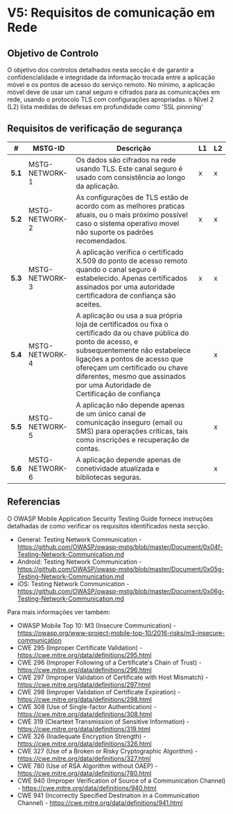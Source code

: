 
# V5: Requisitos de comunicação em Rede

## Objetivo de Controlo

O objetivo dos controlos detalhados nesta secção é de garantir a confidencialidade e integridade da informação trocada entre a aplicação móvel e os pontos de acesso do serviço remoto. No mínimo, a aplicação móvel deve de usar um canal seguro e cifrados para as comunicações em rede, usando o protocolo TLS com configurações apropriadas. o Nível 2 (L2) lista medidas de defesas em profundidade como 'SSL pinnning'

## Requisitos de verificação de segurança

| # | MSTG-ID | Descrição | L1 | L2 |
| -- | ---------- | ---------------------- | - | - |
| **5.1** | MSTG-NETWORK-1 | Os dados são cifrados na rede usando TLS. Este canal seguro é usado com consistência ao longo da aplicação. | x | x |
| **5.2** | MSTG-NETWORK-2 | As configurações de TLS estão de acordo com as melhores praticas atuais, ou o mais próximo possível caso o sistema operativo movel não suporte os padrões recomendados. | x | x |
| **5.3** | MSTG-NETWORK-3 | A aplicação verifica o certificado X.509 do ponto de acesso remoto quando o canal seguro é estabelecido. Apenas certificados assinados por uma autoridade certificadora de confiança são aceites. | x | x |
| **5.4** | MSTG-NETWORK-4 | A aplicação ou usa a sua própria loja de certificados ou fixa o certificado da ou chave pública do ponto de acesso, e subsequentemente não estabelece ligações a pontos de acesso que ofereçam um certificado ou chave diferentes, mesmo que assinados por uma Autoridade de Certificação de confiança |   | x |
| **5.5** | MSTG-NETWORK-5 | A aplicação não depende apenas de um único canal de comunicação inseguro (email ou SMS) para operações críticas, tais como inscrições e recuperação de contas. |  | x |
| **5.6** | MSTG-NETWORK-6 | A aplicação depende apenas de conetividade atualizada e bibliotecas seguras. |  | x |

## Referencias

O OWASP Mobile Application Security Testing Guide fornece instruções detalhadas de como verificar os requisitos identificados nesta secção.

- General: Testing Network Communication - <https://github.com/OWASP/owasp-mstg/blob/master/Document/0x04f-Testing-Network-Communication.md>
- Android: Testing Network Communication - <https://github.com/OWASP/owasp-mstg/blob/master/Document/0x05g-Testing-Network-Communication.md>
- iOS: Testing Network Communication - <https://github.com/OWASP/owasp-mstg/blob/master/Document/0x06g-Testing-Network-Communication.md>

Para mais informações ver também:

- OWASP Mobile Top 10: M3 (Insecure Communication) - <https://owasp.org/www-project-mobile-top-10/2016-risks/m3-insecure-communication>
- CWE 295 (Improper Certificate Validation) - <https://cwe.mitre.org/data/definitions/295.html>
- CWE 296 (Improper Following of a Certificate's Chain of Trust) - <https://cwe.mitre.org/data/definitions/296.html>
- CWE 297 (Improper Validation of Certificate with Host Mismatch) - <https://cwe.mitre.org/data/definitions/297.html>
- CWE 298 (Improper Validation of Certificate Expiration) - <https://cwe.mitre.org/data/definitions/298.html>
- CWE 308 (Use of Single-factor Authentication) - <https://cwe.mitre.org/data/definitions/308.html>
- CWE 319 (Cleartext Transmission of Sensitive Information) - <https://cwe.mitre.org/data/definitions/319.html>
- CWE 326 (Inadequate Encryption Strength) - <https://cwe.mitre.org/data/definitions/326.html>
- CWE 327 (Use of a Broken or Risky Cryptographic Algorithm) - <https://cwe.mitre.org/data/definitions/327.html>
- CWE 780 (Use of RSA Algorithm without OAEP) - <https://cwe.mitre.org/data/definitions/780.html>
- CWE 940 (Improper Verification of Source of a Communication Channel) - <https://cwe.mitre.org/data/definitions/940.html>
- CWE 941 (Incorrectly Specified Destination in a Communication Channel) - <https://cwe.mitre.org/data/definitions/941.html>
